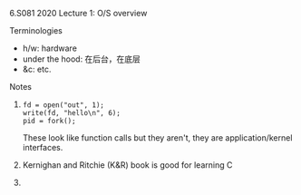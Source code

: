 6.S081 2020 Lecture 1: O/S overview

Terminologies

- h/w: hardware
- under the hood: 在后台，在底层
- &c: etc.

Notes

1. ```
   fd = open("out", 1);
   write(fd, "hello\n", 6);
   pid = fork();
   ```
   These look like function calls but they aren't, they are application/kernel interfaces.

2. Kernighan and Ritchie (K&R) book is good for learning C

3.